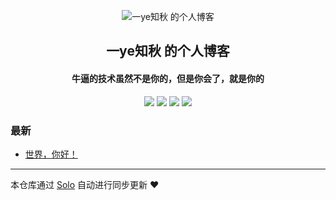 <p align="center"><img alt="一ye知秋 的个人博客" src="https://static.b3log.org/images/brand/solo-32.png"></p><h2 align="center">
一ye知秋 的个人博客
</h2>

<h4 align="center">牛逼的技术虽然不是你的，但是你会了，就是你的</h4>
<p align="center"><a title="一ye知秋 的个人博客" target="_blank" href="https://github.com/wanming001/solo-blog"><img src="https://img.shields.io/github/last-commit/wanming001/solo-blog.svg?style=flat-square&color=FF9900"></a>
<a title="GitHub repo size in bytes" target="_blank" href="https://github.com/wanming001/solo-blog"><img src="https://img.shields.io/github/repo-size/wanming001/solo-blog.svg?style=flat-square"></a>
<a title="Solo Version" target="_blank" href="https://github.com/b3log/solo/releases"><img src="https://img.shields.io/badge/solo-3.6.7-f1e05a.svg?style=flat-square&color=blueviolet"></a>
<a title="Hits" target="_blank" href="https://github.com/b3log/hits"><img src="https://hits.b3log.org/wanming001/solo-blog.svg"></a></p>

### 最新

* [世界，你好！](https://blog-admin.wanm-mall.com/hello-solo)



---

本仓库通过 [Solo](https://github.com/b3log/solo) 自动进行同步更新 ❤️ 
